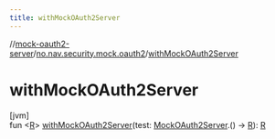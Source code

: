 ```yaml
---
title: withMockOAuth2Server
---
```

//[mock-oauth2-server](../../index.html)/[no.nav.security.mock.oauth2](index.html)/[withMockOAuth2Server](with-mock-o-auth2-server.html)



# withMockOAuth2Server



[jvm]\
fun &lt;[R](with-mock-o-auth2-server.html)&gt; [withMockOAuth2Server](with-mock-o-auth2-server.html)(test: [MockOAuth2Server](-mock-o-auth2-server/index.html).() -&gt; [R](with-mock-o-auth2-server.html)): [R](with-mock-o-auth2-server.html)




